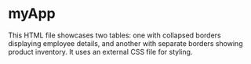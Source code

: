 # myApp
This HTML file showcases two tables: one with collapsed borders displaying employee details, and another with separate borders showing product inventory. It uses an external CSS file for styling.

